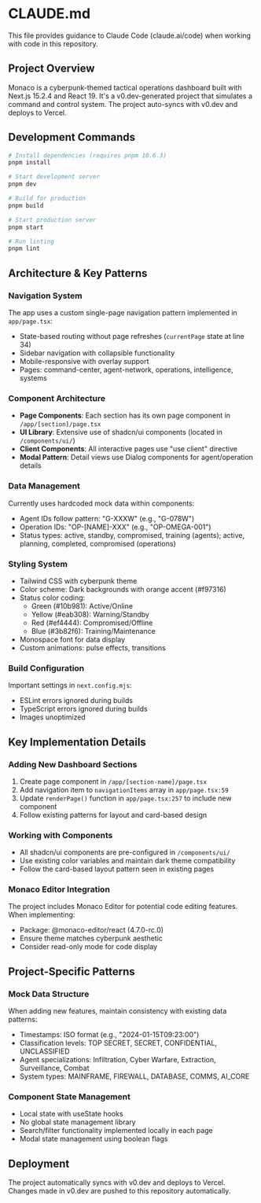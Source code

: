 # CLAUDE.md

This file provides guidance to Claude Code (claude.ai/code) when working with code in this repository.

## Project Overview

Monaco is a cyberpunk-themed tactical operations dashboard built with Next.js 15.2.4 and React 19. It's a v0.dev-generated project that simulates a command and control system. The project auto-syncs with v0.dev and deploys to Vercel.

## Development Commands

```bash
# Install dependencies (requires pnpm 10.6.3)
pnpm install

# Start development server
pnpm dev

# Build for production
pnpm build

# Start production server
pnpm start

# Run linting
pnpm lint
```

## Architecture & Key Patterns

### Navigation System

The app uses a custom single-page navigation pattern implemented in `app/page.tsx`:

- State-based routing without page refreshes (`currentPage` state at line 34)
- Sidebar navigation with collapsible functionality
- Mobile-responsive with overlay support
- Pages: command-center, agent-network, operations, intelligence, systems

### Component Architecture

- **Page Components**: Each section has its own page component in `/app/[section]/page.tsx`
- **UI Library**: Extensive use of shadcn/ui components (located in `/components/ui/`)
- **Client Components**: All interactive pages use "use client" directive
- **Modal Pattern**: Detail views use Dialog components for agent/operation details

### Data Management

Currently uses hardcoded mock data within components:

- Agent IDs follow pattern: "G-XXXW" (e.g., "G-078W")
- Operation IDs: "OP-[NAME]-XXX" (e.g., "OP-OMEGA-001")
- Status types: active, standby, compromised, training (agents); active, planning, completed, compromised (operations)

### Styling System

- Tailwind CSS with cyberpunk theme
- Color scheme: Dark backgrounds with orange accent (#f97316)
- Status color coding:
  - Green (#10b981): Active/Online
  - Yellow (#eab308): Warning/Standby
  - Red (#ef4444): Compromised/Offline
  - Blue (#3b82f6): Training/Maintenance
- Monospace font for data display
- Custom animations: pulse effects, transitions

### Build Configuration

Important settings in `next.config.mjs`:

- ESLint errors ignored during builds
- TypeScript errors ignored during builds
- Images unoptimized

## Key Implementation Details

### Adding New Dashboard Sections

1. Create page component in `/app/[section-name]/page.tsx`
2. Add navigation item to `navigationItems` array in `app/page.tsx:59`
3. Update `renderPage()` function in `app/page.tsx:257` to include new component
4. Follow existing patterns for layout and card-based design

### Working with Components

- All shadcn/ui components are pre-configured in `/components/ui/`
- Use existing color variables and maintain dark theme compatibility
- Follow the card-based layout pattern seen in existing pages

### Monaco Editor Integration

The project includes Monaco Editor for potential code editing features. When implementing:

- Package: @monaco-editor/react (4.7.0-rc.0)
- Ensure theme matches cyberpunk aesthetic
- Consider read-only mode for code display

## Project-Specific Patterns

### Mock Data Structure

When adding new features, maintain consistency with existing data patterns:

- Timestamps: ISO format (e.g., "2024-01-15T09:23:00")
- Classification levels: TOP SECRET, SECRET, CONFIDENTIAL, UNCLASSIFIED
- Agent specializations: Infiltration, Cyber Warfare, Extraction, Surveillance, Combat
- System types: MAINFRAME, FIREWALL, DATABASE, COMMS, AI_CORE

### Component State Management

- Local state with useState hooks
- No global state management library
- Search/filter functionality implemented locally in each page
- Modal state management using boolean flags

## Deployment

The project automatically syncs with v0.dev and deploys to Vercel. Changes made in v0.dev are pushed to this repository automatically.

